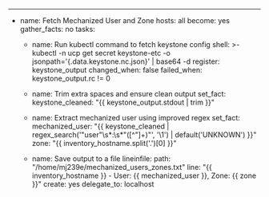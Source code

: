 ---
- name: Fetch Mechanized User and Zone
  hosts: all
  become: yes
  gather_facts: no
  tasks:
    - name: Run kubectl command to fetch keystone config
      shell: >-
        kubectl -n ucp get secret keystone-etc -o jsonpath='{.data.keystone\.nc\.json}' | base64 -d
      register: keystone_output
      changed_when: false
      failed_when: keystone_output.rc != 0

    - name: Trim extra spaces and ensure clean output
      set_fact:
        keystone_cleaned: "{{ keystone_output.stdout | trim }}"

    - name: Extract mechanized user using improved regex
      set_fact:
        mechanized_user: "{{ keystone_cleaned | regex_search('\"user\"\\s*:\\s*\"([^\"]+)\"', '\\1') | default('UNKNOWN') }}"
        zone: "{{ inventory_hostname.split('.')[0] }}"

    - name: Save output to a file
      lineinfile:
        path: "/home/mj239e/mechanized_users_zones.txt"
        line: "{{ inventory_hostname }} - User: {{ mechanized_user }}, Zone: {{ zone }}"
        create: yes
      delegate_to: localhost
